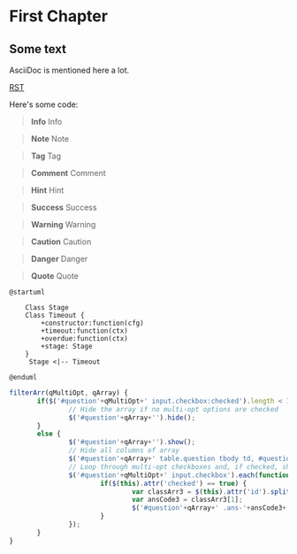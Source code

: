 # First Chapter

## Some text

AsciiDoc is mentioned here a lot.

[RST](sdk.rst)

Here's some code:

> **Info** Info

> **Note** Note

> **Tag** Tag

> **Comment** Comment

> **Hint** Hint

> **Success** Success
 
> **Warning** Warning

> **Caution** Caution

> **Danger** Danger

> **Quote** Quote


```uml
@startuml

    Class Stage
    Class Timeout {
        +constructor:function(cfg)
        +timeout:function(ctx)
        +overdue:function(ctx)
        +stage: Stage
    }
     Stage <|-- Timeout

@enduml
```

```JavaScript
filterArr(qMultiOpt, qArray) {
       if($('#question'+qMultiOpt+' input.checkbox:checked').length < 1) {
               // Hide the array if no multi-opt options are checked
               $('#question'+qArray+'').hide();
       }
       else {
               $('#question'+qArray+'').show();
               // Hide all columns of array
               $('#question'+qArray+' table.question tbody td, #question'+qArray+' table.question thead th').show();
               // Loop through multi-opt checkboxes and, if checked, show corresponding column of array
               $('#question'+qMultiOpt+' input.checkbox').each(function(i){
                       if($(this).attr('checked') == true) {
                               var classArr3 = $(this).attr('id').split('X'+qMultiOpt);
                               var ansCode3 = classArr3[1];
                               $('#question'+qArray+' .ans-'+ansCode3+'').hide();
                       }
               });
       }
}
```
